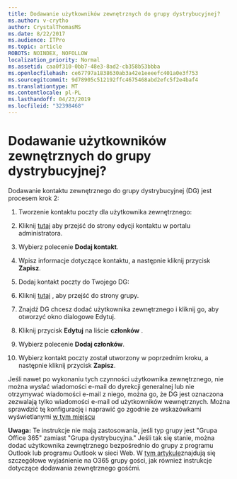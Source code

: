 ```yaml
---
title: Dodawanie użytkowników zewnętrznych do grupy dystrybucyjnej?
ms.author: v-crytho
author: CrystalThomasMS
ms.date: 8/22/2017
ms.audience: ITPro
ms.topic: article
ROBOTS: NOINDEX, NOFOLLOW
localization_priority: Normal
ms.assetid: caa0f310-0bb7-48e3-8ad2-cb358b53bbba
ms.openlocfilehash: ce67797a1838630ab3a42e1eeeefc401a0e3f753
ms.sourcegitcommit: 9d78905c512192ffc4675468abd2efc5f2e4baf4
ms.translationtype: MT
ms.contentlocale: pl-PL
ms.lasthandoff: 04/23/2019
ms.locfileid: "32398468"
---
```

# <a name="adding-external-users-to-a-distribution-group"></a>Dodawanie użytkowników zewnętrznych do grupy dystrybucyjnej?

Dodawanie kontaktu zewnętrznego do grupy dystrybucyjnej (DG) jest procesem krok 2:
  
1. Tworzenie kontaktu poczty dla użytkownika zewnętrznego:
    
1. Kliknij [tutaj](https://admin.microsoft.com/adminportal/home#/Contact) aby przejść do strony edycji kontaktu w portalu administratora. 
    
2. Wybierz polecenie **Dodaj kontakt**.
    
3. Wpisz informacje dotyczące kontaktu, a następnie kliknij przycisk **Zapisz**.
    
2. Dodaj kontakt poczty do Twojego DG:
    
1. Kliknij [tutaj](https://admin.microsoft.com/adminportal/home#/groups) , aby przejść do strony grupy. 
    
2. Znajdź DG chcesz dodać użytkownika zewnętrznego i kliknij go, aby otworzyć okno dialogowe Edytuj.
    
3. Kliknij przycisk **Edytuj** na liście **członków** . 
    
4. Wybierz polecenie **Dodaj członków**.
    
5. Wybierz kontakt poczty został utworzony w poprzednim kroku, a następnie kliknij przycisk **Zapisz**.
    
Jeśli nawet po wykonaniu tych czynności użytkownika zewnętrznego, nie można wysłać wiadomości e-mail do dyrekcji generalnej lub nie otrzymywać wiadomości e-mail z niego, można go, że DG jest oznaczona zezwalają tylko wiadomości e-mail od użytkowników wewnętrznych. Można sprawdzić tę konfigurację i naprawić go zgodnie ze wskazówkami wyświetlanymi [w tym miejscu](https://support.office.com/article/Fix-email-delivery-issues-for-error-code-5-7-133-in-Office-365-991abc19-7756-438f-abcb-39f69b80f284.aspx)
  
 **Uwaga:** Te instrukcje nie mają zastosowania, jeśli typ grupy jest "Grupa Office 365" zamiast "Grupa dystrybucyjna." Jeśli tak się stanie, można dodać użytkownika zewnętrznego bezpośrednio do grupy z programu Outlook lub programu Outlook w sieci Web. W [tym artykule](https://support.office.com/article/Guest-access-in-Office-365-Groups-bfc7a840-868f-4fd6-a390-f347bf51aff6.aspx)znajdują się szczegółowe wyjaśnienie na O365 grupy gości, jak również instrukcje dotyczące dodawania zewnętrznego gośćmi.
  

